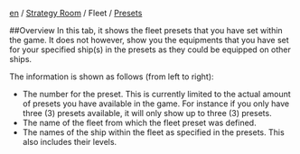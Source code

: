 [en](https://github.com/KC3Kai/kc3-docs/tree/master/en) / [Strategy Room](https://github.com/KC3Kai/kc3-docs/blob/master/en/Strategy_Room.md) / Fleet / [Presets](https://github.com/KC3Kai/kc3-docs/blob/master/en/Strategy_Room_-_Presets.md)

##Overview
In this tab, it shows the fleet presets that you have set within the game. It does not however, show you the equipments that you have set for your specified ship(s) in the presets as they could be equipped on other ships.

The information is shown as follows (from left to right):
  - The number for the preset. This is currently limited to the actual amount of presets you have available in the game. For instance if you only have three (3) presets available, it will only show up to three (3) presets.
  - The name of the fleet from which the fleet preset was defined.
  - The names of the ship within the fleet as specified in the presets. This also includes their levels.